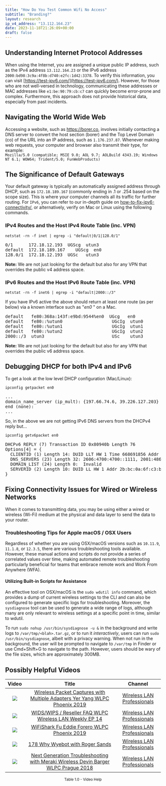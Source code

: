 ```yaml
---
title: "How Do You Test Common Wifi No Access"
subtitle: "Branding?"
layout: research
ip_v4_address: "13.112.164.23"
date: 2023-11-18T21:26:09+00:00
draft: false
---
```


## Understanding Internet Protocol Addresses

When using the Internet, you are assigned a unique public IP address, such as the IPv4 address ```13.112.164.23``` or the IPv6 address ```2000:bd98:3c9a:4f8b:d740:e2fc:1d42:3378```. To verify this information, you can visit [https://test-ipv6.com/](https://test-ipv6.com/). However, for those who are not well-versed in technology, communicating these addresses or MAC addresses like ```e1:be:90:79:cb:c7``` can quickly become error-prone and complex. Furthermore, this approach does not provide historical data, especially from past incidents.
## Navigating the World Wide Web

Accessing a website, such as https://borer.co, involves initially contacting a DNS server to convert the host section (borer) and the Top Level Domain (co) of the URL into an IP address, such as ```1.176.237.87```. Whenever making web requests, your computer and browser also transmit their type, for example: <br>```Mozilla/5.0 (compatible; MSIE 9.0; AOL 9.7; AOLBuild 4343.19; Windows NT 6.1; WOW64; Trident/5.0; FunWebProducts)```
## The Significance of Default Gateways

Your default gateway is typically an automatically assigned address through DHCP, such as ```172.18.189.167``` (commonly ending in .1 or .254 based on the scope size). This is where your computer channels all its traffic for further routing. For ```IPv6```, you can refer to our in-depth guide on [how-to-fix-ipv6-connectivity/](/blog/how-to-fix-ipv6-connectivity/), or alternatively, verify on Mac or Linux using the following commands.
### IPv4 Routes and the Host IPv4 Route Table (inc. VPN)
```netstat -rn -f inet | egrep -i "default|0/1|128.0/1"```

<pre>
0/1      172.18.12.193  UGScg  utun3
default  172.18.189.167    UGScg  en0
128.0/1  172.18.12.193  UGSc   utun3</pre>

**Note:** We are not just looking for the default but also for any VPN that overrides the public v4 address space.

### IPv6 Routes and the Host IPv6 Route Table (inc. VPN)
```netstat -rn -f inet6 | egrep -i "default|2000::/3"```

If you have IPv6 active the above should return at least one route (as per below) via a known interface such as "_en0_ " on a Mac. 

<pre>
default   fe80:368a:143f:e9bd:9544%en0  UGcg   en0
default   fe80::%utun0                   UGcIg  utun0
default   fe80::%utun1                   UGcIg  utun1
default   fe80::%utun2                   UGcIg  utun2
2000::/3  utun3                          USc    utun3</pre>

**Note:** We are not just looking for the default but also for any VPN that overrides the public v6 address space.
<br>

## Debugging DHCP for both IPv4 and IPv6

To get a look at the low level DHCP configuration (Mac/Linux): 

```ipconfig getpacket en0```

<pre>
...
domain_name_server (ip_mult): {197.66.74.6, 39.226.127.203}
end (none):
...</pre>

So, in the above we are not getting IPv6 DNS servers from the DHCPv4 reply but...

```ipconfig getv6packet en0```

<pre>
DHCPv6 REPLY (7) Transaction ID 0x80940b Length 76
Options[4] = {
  CLIENTID (1) Length 14: DUID LLT HW 1 Time 668691856 Addr e1:be:90:79:cb:c7
  DNS_SERVERS (23) Length 32: 2606:4700:4700::1111, 2001:4860:4860::8844
  DOMAIN_LIST (24) Length 0:  Invalid
  SERVERID (2) Length 10: DUID LL HW 1 Addr 2b:bc:0a:6f:c3:bf
}</pre>




## Fixing Connectivity Issues for Wired or Wireless Networks
When it comes to transmitting data, you may be using either a wired or wireless (Wi-Fi) medium at the physical and data layer to send the data to your router.
### Troubleshooting Tips for Apple macOS / OSX Users
Regardless of whether you are using OSX/macOS versions such as ```10.11.9```, ```11.1.8```, or ```12.3.5```, there are various troubleshooting tools available. However, these manual actions and scripts do not provide a series of correlated values over time, making automated remote troubleshooting particularly beneficial for teams that embrace remote work and Work From Anywhere (WFA).
#### Utilizing Built-in Scripts for Assistance
An effective tool on OSX/macOS is the ```sudo wdutil info``` command, which provides a dump of current wireless settings to the CLI and can also be configured to generate specific logs for troubleshooting. Moreover, the ```sysdiagnose``` tool can be used to generate a wide range of logs, although many are only relevant to wireless settings at a specific point in time, similar to wdutil.

To run ```sudo nohup /usr/bin/sysdiagnose -u &``` in the background and write logs to ```/var/tmp/<blah>.tar.gz```, or to run it *interactively*, users can run ```sudo /usr/bin/sysdiagnose```, albeit with a privacy warning. When not run in the background, the user will be prompted to navigate to ```/var/tmp``` in Finder or use Cmd+Shift+G to navigate to the path. However, users should be wary of the file sizes, which are approximately 300MB.
## Possibly Helpful Videos

<link href="/plugins/lity/css/lity.min.css" rel="stylesheet">
<script src="/plugins/lity/js/lity.min.js"></script>
<div class="table1-start"></div>

|Video | Title | Channel |
| :---: | :---: | :---: |
|<a href="https://www.youtube.com/watch?v=9RzmyNRK9e4" data-lity><img src="https://i.ytimg.com/vi/9RzmyNRK9e4/default.jpg" class="img-fluid"></a>|<a href="https://www.youtube.com/watch?v=9RzmyNRK9e4" data-lity>Wireless Packet Captures with Multiple Adapters   Yer Yang   WLPC Phoenix 2019</a>|<a target="_blank" href="https://www.youtube.com/channel/UCIzBSS46vcqhwmBZ7ZpY-yg" >Wireless LAN Professionals</a>|
|<a href="https://www.youtube.com/watch?v=Xf7gieMiqGU" data-lity><img src="https://i.ytimg.com/vi/Xf7gieMiqGU/default.jpg" class="img-fluid"></a>|<a href="https://www.youtube.com/watch?v=Xf7gieMiqGU" data-lity>WIDS/WIPS / Reseller FAQ   WLPC Wireless LAN Weekly EP 14</a>|<a target="_blank" href="https://www.youtube.com/channel/UCIzBSS46vcqhwmBZ7ZpY-yg" >Wireless LAN Professionals</a>|
|<a href="https://www.youtube.com/watch?v=5sSjGo2DZHc" data-lity><img src="https://i.ytimg.com/vi/5sSjGo2DZHc/default.jpg" class="img-fluid"></a>|<a href="https://www.youtube.com/watch?v=5sSjGo2DZHc" data-lity>WiFiShark Fu   Eddie Forero   WLPC Phoenix 2019</a>|<a target="_blank" href="https://www.youtube.com/channel/UCIzBSS46vcqhwmBZ7ZpY-yg" >Wireless LAN Professionals</a>|
|<a href="https://www.youtube.com/watch?v=qmt2DSkYT_k" data-lity><img src="https://i.ytimg.com/vi/qmt2DSkYT_k/default.jpg" class="img-fluid"></a>|<a href="https://www.youtube.com/watch?v=qmt2DSkYT_k" data-lity>178   Why Wyebot with Roger Sands</a>|<a target="_blank" href="https://www.youtube.com/channel/UCIzBSS46vcqhwmBZ7ZpY-yg" >Wireless LAN Professionals</a>|
|<a href="https://www.youtube.com/watch?v=ZRZhgniImZM" data-lity><img src="https://i.ytimg.com/vi/ZRZhgniImZM/default.jpg" class="img-fluid"></a>|<a href="https://www.youtube.com/watch?v=ZRZhgniImZM" data-lity>Next Generation Troubleshooting with Meraki Wireless   Devin Barger   WLPC Prague 2018</a>|<a target="_blank" href="https://www.youtube.com/channel/UCIzBSS46vcqhwmBZ7ZpY-yg" >Wireless LAN Professionals</a>|

<center><small>Table 1.0 - Video Help</small></center>
 <br>
<div class="table1-end"></div>
<script type="text/javascript">
(function() {
    $('div.table1-start').nextUntil('div.table1-end', 'table').addClass('table thead-dark table-striped table-responsive rounded').attr('id', 't1');
    $('#t1').find('thead').addClass('thead-dark');
})();
</script>
